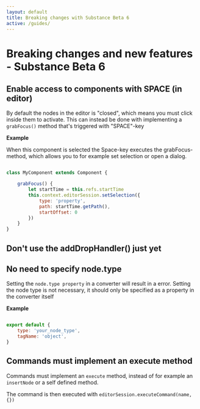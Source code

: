 ```yaml
---
layout: default
title: Breaking changes with Substance Beta 6
active: /guides/
---
```

# Breaking changes and new features - Substance Beta 6

## Enable access to components with SPACE (in editor)
By default the nodes in the editor is "closed", which means you must click inside them to activate. 
This can instead be done with implementing a `grabFocus()` method that's triggered with "SPACE"-key

__Example__

When this component is selected the Space-key executes the grabFocus-method, which allows you to for example set selection or open a dialog.

~~~ javascript

class MyComponent extends Component {

    grabFocus() {
        let startTime = this.refs.startTime
        this.context.editorSession.setSelection({
            type: 'property',
            path: startTime.getPath(),
            startOffset: 0
        })
    }
}
~~~


## Don't use the addDropHandler() just yet


## No need to specify node.type

Setting the `node.type property` in a converter will result in a error. Setting the node type is not necessary, it should only be specified as a property in the
converter itself

__Example__ 
~~~ javascript

export default {
    type: 'your_node_type',
    tagName: 'object',
}

~~~ 

## Commands must implement an execute method

Commands must implement an `execute` method, instead of for example an `insertNode` or a self defined method.
 
The command is then executed with `editorSession.executeCommand(name, {})` 

